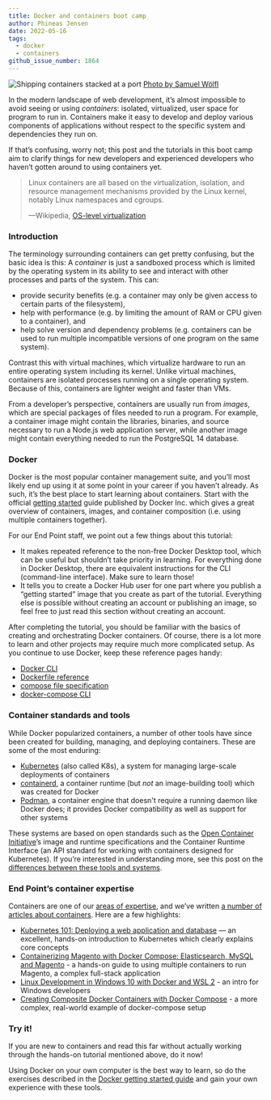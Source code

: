 ```yaml
---
title: Docker and containers boot camp
author: Phineas Jensen
date: 2022-05-16
tags:
  - docker
  - containers
github_issue_number: 1864
---
```


![Shipping containers stacked at a port](/blog/2022/05/container-boot-camp/pexels-samuel-wölfl-1427541.webp)
[Photo by Samuel Wölfl](https://www.pexels.com/photo/intermodal-container-stacked-on-port-1427541/)

In the modern landscape of web development, it’s almost impossible to avoid seeing or using _containers_: isolated, virtualized, user space for program to run in. Containers make it easy to develop and deploy various components of applications without respect to the specific system and dependencies they run on.

If that’s confusing, worry not; this post and the tutorials in this boot camp aim to clarify things for new developers and experienced developers who haven’t gotten around to using containers yet.

> Linux containers are all based on the virtualization, isolation, and resource management mechanisms provided by the Linux kernel, notably Linux namespaces and cgroups.
>
> —Wikipedia, [OS-level virtualization](https://en.wikipedia.org/wiki/OS-level_virtualization)

### Introduction

The terminology surrounding containers can get pretty confusing, but the basic idea is this: A _container_ is just a sandboxed process which is limited by the operating system in its ability to see and interact with other processes and parts of the system. This can:

* provide security benefits (e.g. a container may only be given access to certain parts of the filesystem),
* help with performance (e.g. by limiting the amount of RAM or CPU given to a container), and
* help solve version and dependency problems (e.g. containers can be used to run multiple incompatible versions of one program on the same system).

Contrast this with virtual machines, which virtualize hardware to run an entire operating system including its kernel. Unlike virtual machines, containers are isolated processes running on a single operating system. Because of this, containers are lighter weight and faster than VMs.

From a developer’s perspective, containers are usually run from _images_, which are special packages of files needed to run a program. For example, a container image might contain the libraries, binaries, and source necessary to run a Node.js web application server, while another image might contain everything needed to run the PostgreSQL 14 database.

### Docker

Docker is the most popular container management suite, and you’ll most likely end up using it at some point in your career if you haven’t already. As such, it’s the best place to start learning about containers. Start with the official [getting started](https://docs.docker.com/get-started/) guide published by Docker Inc. which gives a great overview of containers, images, and container composition (i.e. using multiple containers together).

For our End Point staff, we point out a few things about this tutorial:

- It makes repeated reference to the non-free Docker Desktop tool, which can be useful but shouldn’t take priority in learning. For everything done in Docker Desktop, there are equivalent instructions for the CLI (command-line interface). Make sure to learn those!
- It tells you to create a Docker Hub user for one part where you publish a “getting started” image that you create as part of the tutorial. Everything else is possible without creating an account or publishing an image, so feel free to just read this section without creating an account.

After completing the tutorial, you should be familiar with the basics of creating and orchestrating Docker containers. Of course, there is a lot more to learn and other projects may require much more complicated setup. As you continue to use Docker, keep these reference pages handy:

- [Docker CLI](https://docs.docker.com/engine/reference/commandline/cli/)
- [Dockerfile reference](https://docs.docker.com/engine/reference/builder/)
- [compose file specification](https://docs.docker.com/compose/compose-file/)
- [docker-compose CLI](https://docs.docker.com/compose/reference/)

### Container standards and tools

While Docker popularized containers, a number of other tools have since been created for building, managing, and deploying containers. These are some of the most enduring:

- [Kubernetes](https://kubernetes.io/) (also called K8s), a system for managing large-scale deployments of containers
- [containerd](https://containerd.io/), a container runtime (but _not_ an image-building tool) which was created for Docker
- [Podman](https://podman.io/), a container engine that doesn't require a running daemon like Docker does; it provides Docker compatibility as well as support for other systems

These systems are based on open standards such as the [Open Container Initiative](https://github.com/opencontainers)’s image and runtime specifications and the Container Runtime Interface (an API standard for working with containers designed for Kubernetes). If you’re interested in understanding more, see this post on the [differences between these tools and systems](https://www.tutorialworks.com/difference-docker-containerd-runc-crio-oci/).

### End Point’s container expertise

Containers are one of our [areas of expertise](/expertise/containers-virtualization/), and we’ve written [a number of articles about containers](/blog/tags/containers/). Here are a few highlights:

- [Kubernetes 101: Deploying a web application and database](/blog/2022/01/kubernetes-101/) — an excellent, hands-on introduction to Kubernetes which clearly explains core concepts
- [Containerizing Magento with Docker Compose: Elasticsearch, MySQL and Magento](/blog/2020/08/containerizing-magento-with-docker-compose-elasticsearch-mysql-and-magento/) - a hands-on guide to using multiple containers to run Magento, a complex full-stack application
- [Linux Development in Windows 10 with Docker and WSL 2](/blog/2020/06/linux-development-in-windows-10-docker-wsl-2/) - an intro for Windows developers
- [Creating Composite Docker Containers with Docker Compose](/blog/2016/02/creating-composite-docker-containers/) - a more complex, real-world example of docker-compose setup

### Try it!

If you are new to containers and read this far without actually working through the hands-on tutorial mentioned above, do it now!

Using Docker on your own computer is the best way to learn, so do the exercises described in the [Docker getting started guide](https://docs.docker.com/get-started/) and gain your own experience with these tools.
